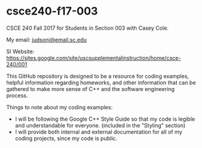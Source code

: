 # csce240-f17-003
CSCE 240 Fall 2017 for Students in Section 003 with Casey Cole.

My email: judsonj@email.sc.edu

SI Website: https://sites.google.com/site/uscsupplementalinstruction/home/csce-240/001

This GitHub repository is designed to be a resource for coding examples, helpful information regarding homeworks, and other information that can be gathered to make more sense of C++ and the software engineering process.

Things to note about my coding examples:
- I will be following the Google C++ Style Guide so that my code is legible and understandable for everyone. (included in the "Styling" section)
- I will provide both internal and external documentation for all of my coding projects, since my code is public.
